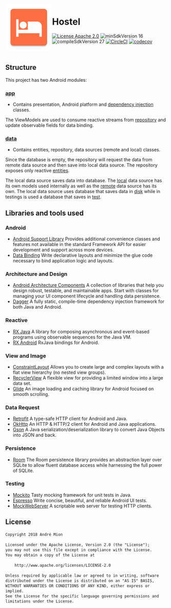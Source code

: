 <img alt="Icon" src="app/src/main/res/mipmap-xxhdpi/ic_launcher.png?raw=true" align="left" hspace="1" vspace="1">

# Hostel

[![License Apache 2.0](https://img.shields.io/badge/License-Apache%202.0-blue.svg?style=true)](http://www.apache.org/licenses/LICENSE-2.0)
![minSdkVersion 16](https://img.shields.io/badge/minSdkVersion-16-red.svg?style=true)
![compileSdkVersion 27](https://img.shields.io/badge/compileSdkVersion-27-yellow.svg?style=true)
[![CircleCI](https://circleci.com/gh/andremion/Hostel.svg?style=svg)](https://circleci.com/gh/andremion/Hostel)
[![codecov](https://codecov.io/gh/andremion/Hostel/graph/badge.svg)](https://codecov.io/gh/andremion/Hostel)

</br>

## Structure

This project has two Android modules:

### [app]
 
- Contains presentation, Android platform and [dependency injection] classes.

The ViewModels are used to consume reactive streams from [repository] and update observable fields for data binding. 

### [data]
 
- Contains entities, repository, data sources (remote and local) classes.

Since the database is empty, the repository will request the data from remote data source and then save into local data source.
The repository exposes only reactive [entities].

The local data source saves data into database.
The [local] data source has its own models used internally as well as the [remote] data source has its own.
The local data source uses database that saves data in [disk] while in testings is used a database that saves in [test].   

## Libraries and tools used

### Android

* [Android Support Library](https://developer.android.com/topic/libraries/support-library/index.html)
Provides additional convenience classes and features not available in the standard Framework API for easier development and support across more devices.
* [Data Binding](https://developer.android.com/topic/libraries/data-binding)
Write declarative layouts and minimize the glue code necessary to bind application logic and layouts.

### Architecture and Design

* [Android Architecture Components](https://developer.android.com/topic/libraries/architecture/index.html)
A collection of libraries that help you design robust, testable, and maintainable apps.
Start with classes for managing your UI component lifecycle and handling data persistence.
* [Dagger](https://google.github.io/dagger)
A fully static, compile-time dependency injection framework for both Java and Android.

### Reactive

* [RX Java](https://github.com/ReactiveX/RxJava)
A library for composing asynchronous and event-based programs using observable sequences for the Java VM.
* [RX Android](https://github.com/ReactiveX/RxAndroid)
RxJava bindings for Android.

### View and Image

* [ConstraintLayout](https://developer.android.com/training/constraint-layout/index.html)
Allows you to create large and complex layouts with a flat view hierarchy (no nested view groups).
* [RecyclerView](http://developer.android.com/reference/android/support/v7/widget/RecyclerView.html)
A flexible view for providing a limited window into a large data set.
* [Glide](https://github.com/bumptech/glide)
An image loading and caching library for Android focused on smooth scrolling.

### Data Request

* [Retrofit](http://square.github.io/retrofit/)
A type-safe HTTP client for Android and Java.
* [OkHttp](http://square.github.io/okhttp/)
An HTTP & HTTP/2 client for Android and Java applications.
* [Gson](https://github.com/google/gson)
A Java serialization/deserialization library to convert Java Objects into JSON and back.

### Persistence

* [Room](https://developer.android.com/topic/libraries/architecture/room.html)
The Room persistence library provides an abstraction layer over SQLite to allow fluent database access while harnessing the full power of SQLite.

### Testing

* [Mockito](https://github.com/mockito/mockito)
Tasty mocking framework for unit tests in Java.
* [Espresso](https://developer.android.com/training/testing/espresso/index.html)
Write concise, beautiful, and reliable Android UI tests.
* [MockWebServer](https://github.com/square/okhttp/tree/master/mockwebserver)
A scriptable web server for testing HTTP clients.

## License

    Copyright 2018 André Mion

    Licensed under the Apache License, Version 2.0 (the "License");
    you may not use this file except in compliance with the License.
    You may obtain a copy of the License at

        http://www.apache.org/licenses/LICENSE-2.0

    Unless required by applicable law or agreed to in writing, software
    distributed under the License is distributed on an "AS IS" BASIS,
    WITHOUT WARRANTIES OR CONDITIONS OF ANY KIND, either express or implied.
    See the License for the specific language governing permissions and
    limitations under the License.
    
[app]: app "App module"
[dependency injection]: app/src/main/java/com/andremion/hostel/app/internal/injection "Dependency injection classes"
[data]: data "Data module"
[entities]: data/src/main/java/com/andremion/hostel/data/entity "Entities"
[repository]: data/src/main/java/com/andremion/hostel/data/repository "Repository"
[local]: data/src/main/java/com/andremion/hostel/data/local "Local data source"
[disk]: data/src/main/java/com/andremion/hostel/data/local/database/disk "Disk database"
[test]: data/src/main/java/com/andremion/hostel/data/local/database/test "Test database"
[remote]: data/src/main/java/com/andremion/hostel/data/remote "Remote data source"

